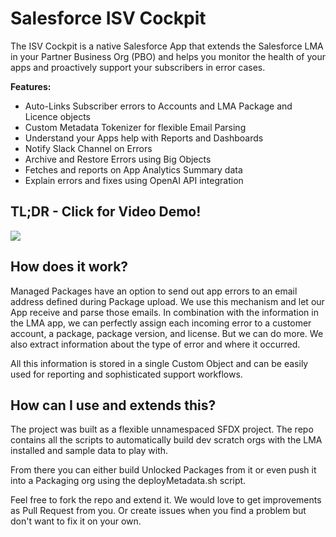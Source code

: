 # Salesforce ISV Cockpit 

The ISV Cockpit is a native Salesforce App that extends the Salesforce LMA in your Partner Business Org (PBO) and helps you monitor the health of your apps and proactively support your subscribers in error cases.

**Features:**

- Auto-Links Subscriber errors to Accounts and LMA Package and Licence objects 
- Custom Metadata Tokenizer for flexible Email Parsing
- Understand your Apps help with Reports and Dashboards
- Notify Slack Channel on Errors
- Archive and Restore Errors using Big Objects
- Fetches and reports on App Analytics Summary data
- Explain errors and fixes using OpenAI API integration

## TL;DR - Click for Video Demo!

[![](http://img.youtube.com/vi/m0m6TH8-mnM/hqdefault.jpg)](https://youtu.be/m0m6TH8-mnM "")

## How does it work?

Managed Packages have an option to send out app errors to an email address defined during Package upload. We use this mechanism and let our App receive and parse those emails. In combination with the information in the LMA app, we can perfectly assign each incoming error to a customer account, a package, package version, and license. But we can do more. We also extract information about the type of error and where it occurred.

All this information is stored in a single Custom Object and can be easily used for reporting and sophisticated support workflows.

## How can I use and extends this?

The project was built as a flexible unnamespaced SFDX project. The repo contains all the scripts to automatically build dev scratch orgs with the LMA installed and sample data to play with.

From there you can either build Unlocked Packages from it or even push it into a Packaging org using the deployMetadata.sh script.

Feel free to fork the repo and extend it. We would love to get improvements as Pull Request from you. Or create issues when you find a problem but don't want to fix it on your own.
